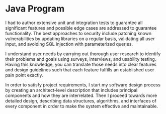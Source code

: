 # Java Program

I had to author extensive unit and integration tests to guarantee all significant features and possible edge cases are addressed to guarantee functionality. The best approaches to security include patching known vulnerabilities by updating libraries on a regular basis, validating all user input, and avoiding SQL injection with parameterized queries.

I understand user needs by carrying out thorough user research to identify their problems and goals using surveys, interviews, and usability testing.  Having this knowledge, you can translate those needs into clear features and design guidelines such that each feature fulfills an established user pain point exactly.

In order to satisfy project requirements, I start my software design process by creating an architect-level description that includes principal components and how they are interrelated. Then I proceed towards more detailed design, describing data structures, algorithms, and interfaces of every component in order to make the system effective and maintainable.

